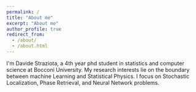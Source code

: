 ```yaml
---
permalink: /
title: "About me"
excerpt: "About me"
author_profile: true
redirect_from: 
  - /about/
  - /about.html
---
```


I'm Davide Straziota, a 4th year phd student in statistics and computer science at Bocconi University. My research interests lie on the boundary between machine Learning and Statistical Physics. I focus on Stochastic Localization, Phase Retrieval, and Neural Network problems.
